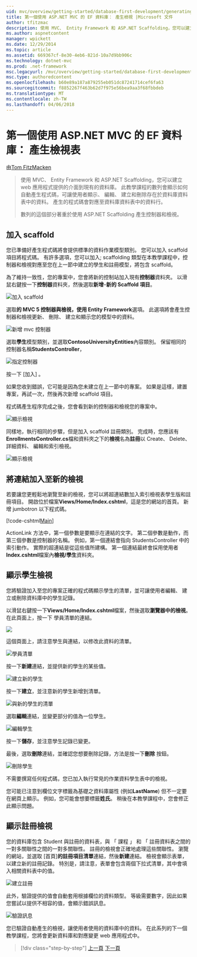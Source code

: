```yaml
---
uid: mvc/overview/getting-started/database-first-development/generating-views
title: 第一個使用 ASP.NET MVC 的 EF 資料庫： 產生檢視 |Microsoft 文件
author: tfitzmac
description: 使用 MVC、 Entity Framework 和 ASP.NET Scaffolding，您可以建立 web 應用程式提供的介面到現有的資料庫。 此教學課程里...
ms.author: aspnetcontent
manager: wpickett
ms.date: 12/29/2014
ms.topic: article
ms.assetid: 669367cf-8e30-4eb6-821d-10a7d9bb906c
ms.technology: dotnet-mvc
ms.prod: .net-framework
msc.legacyurl: /mvc/overview/getting-started/database-first-development/generating-views
msc.type: authoredcontent
ms.openlocfilehash: b60e89a187a879255eb051dc87241714cef6fa63
ms.sourcegitcommit: f8852267f463b62d7f975e56bea9aa3f68fbbdeb
ms.translationtype: MT
ms.contentlocale: zh-TW
ms.lasthandoff: 04/06/2018
---
```

<a name="ef-database-first-with-aspnet-mvc-generating-views"></a>第一個使用 ASP.NET MVC 的 EF 資料庫： 產生檢視表
====================
由[Tom FitzMacken](https://github.com/tfitzmac)

> 使用 MVC、 Entity Framework 和 ASP.NET Scaffolding，您可以建立 web 應用程式提供的介面到現有的資料庫。 此教學課程的數列會顯示如何自動產生程式碼，可讓使用者顯示、 編輯、 建立和刪除存在於資料庫資料表中的資料。 產生的程式碼會對應至資料庫資料表中的資料行。
> 
> 數列的這個部分著重於使用 ASP.NET Scaffolding 產生控制器和檢視。


## <a name="add-scaffold"></a>加入 scaffold

您已準備好產生程式碼將會提供標準的資料作業模型類別。 您可以加入 scaffold 項目將程式碼。 有許多選項，您可以加入; scaffolding 類型在本教學課程中，控制器和檢視對應至您在上一節中建立的學生和註冊模型，將包含 scaffold。

為了維持一致性，您的專案中，您會將新的控制站加入現有**控制器**資料夾。 以滑鼠右鍵按一下**控制器**資料夾，然後選取**新增**–**新的 Scaffold 項目**。

![加入 scaffold](generating-views/_static/image1.png)

選取**的 MVC 5 控制器與檢視，使用 Entity Framework**選項。 此選項將會產生控制器和檢視更新、 刪除、 建立和顯示您的模型中的資料。

![新增 mvc 控制器](generating-views/_static/image2.png)

選取**學生**模型類別，並選取**ContosoUniversityEntities**內容類別。 保留相同的控制器名稱**StudentsController**，

![指定控制器](generating-views/_static/image3.png)

按一下 [加入] 。

如果您收到錯誤，它可能是因為您未建立在上一節中的專案。 如果是這樣，建置專案，再試一次，然後再次新增 scaffold 項目。

程式碼產生程序完成之後，您會看到新的控制器和檢視您的專案中。

![顯示檢視](generating-views/_static/image4.png)

同樣地，執行相同的步驟，但是加入 scaffold 註冊類別。 完成時，您應該有**EnrollmentsController.cs**檔和資料夾之下的**檢視**名為**註冊**以 Create、 Delete、 詳細資料、 編輯和索引檢視。

![顯示檢視](generating-views/_static/image5.png)

## <a name="add-links-to-new-views"></a>將連結加入至新的檢視

若要讓您更輕鬆地瀏覽至新的檢視，您可以將超連結數加入索引檢視表學生版和註冊項目。 開啟位於檔案**Views/Home/Index.cshtml**，這是您的網站的首頁。 新增 jumbotron 以下程式碼。

[!code-cshtml[Main](generating-views/samples/sample1.cshtml)]

ActionLink 方法中，第一個參數是要顯示在連結的文字。 第二個參數是動作，而第三個參數是控制器的名稱。 例如，第一個連結會指向 StudentsController 中的索引動作。 實際的超連結是從這些值所建構。 第一個連結最終會採用使用者**Index.cshtml**檔案內**檢視/學生**資料夾。

## <a name="display-student-views"></a>顯示學生檢視

您將驗證加入至您的專案正確的程式碼顯示學生的清單，並可讓使用者編輯、 建立或刪除資料庫中的學生記錄。

以滑鼠右鍵按一下**Views/Home/Index.cshtml**檔案，然後選取**瀏覽器中的檢視**。 在此頁面上，按一下 學員清單的連結。

![](generating-views/_static/image6.png)

這個頁面上，請注意學生與連結，以修改此資料的清單。

![學員清單](generating-views/_static/image7.png)

按一下**新建**連結，並提供新的學生的某些值。

![建立新的學生](generating-views/_static/image8.png)

按一下**建立**，並注意新的學生新增到清單。

![與新的學生的清單](generating-views/_static/image9.png)

選取**編輯**連結，並變更部分的值為一位學生。

![編輯學生](generating-views/_static/image10.png)

按一下**儲存**，並注意學生記錄已變更。

最後，選取**刪除**連結，並確認您想要刪除記錄，方法是按一下**刪除** 按鈕。

![刪除學生](generating-views/_static/image11.png)

不需要撰寫任何程式碼，您已加入執行常見的作業資料學生表中的檢視。

您可能已注意到欄位文字標籤為基礎之資料庫屬性 (例如**LastName**) 但不一定要在網頁上顯示。 例如，您可能會想要標籤**姓氏**。 稍後在本教學課程中，您會修正此顯示問題。

## <a name="display-enrollment-views"></a>顯示註冊檢視

您的資料庫包含 Student 與註冊的資料表，與 「 課程 」 和 「 註冊資料表之間的一對多關聯性之間的一對多關聯性。 註冊的檢視會正確地處理這些關聯性。 瀏覽的網站，並選取 [首頁]**的註冊項目清單**連結，然後**新建**連結。 檢視會顯示表單，以建立新的註冊記錄。 特別是，請注意，表單會包含兩個下拉式清單，其中會填入相關資料表中的值。

![建立註冊](generating-views/_static/image12.png)

此外，驗證提供的值會自動套用根據欄位的資料類型。 等級需要數字，因此如果您嘗試以提供不相容的值，會顯示錯誤訊息。

![驗證訊息](generating-views/_static/image13.png)

您已驗證自動產生的檢視，讓使用者使用的資料庫中的資料。 在此系列的下一個教學課程，您將會更新資料庫和對應變更 web 應用程式中。

> [!div class="step-by-step"]
> [上一頁](creating-the-web-application.md)
> [下一頁](changing-the-database.md)
